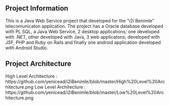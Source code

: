 <h2> Project Information </h2>
This is a Java Web Service project that developed for the "i2i Benimle" telecomunicaton application. 
The project has a Oracle database developed with PL SQL, a Java Web Service, 2 desktop applications; one developed with .NET, other developed with Java, 3 web applicatons; developed with JSF, PHP and Ruby on Rails and finally one android application developed with Android Studio.
<h2> Project Architecture </h2>
High Level Architecture : https://github.com/yenicead/i2iBenimle/blob/master/High%20Level%20Architecture.png
Low Level Architecture : https://github.com/yenicead/i2iBenimle/blob/master/Low%20Level%20Architecture.png
